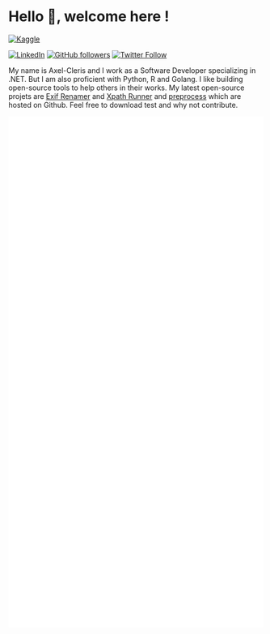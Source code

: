 # Hello 👋, welcome here !

[![Kaggle](https://img.shields.io/badge/kaggle-%2320BEFF.svg?&style=for-the-badge&logo=kaggle&logoColor=white)](https://www.kaggle.com/agailloty)

[![LinkedIn][linkedin-shield]][linkedin-url]
[![GitHub followers](https://img.shields.io/github/followers/agailloty.svg?style=social&label=Follow&maxAge=100)](https://github.com/agailloty?tab=followers)
[![Twitter Follow](https://img.shields.io/twitter/follow/cleris_mr.svg?style=social)](https://twitter.com/cleris_mr)  

My name is Axel-Cleris and I work as a Software Developer specializing in .NET. But I am also proficient with Python, R and Golang. 
I like building open-source tools to help others in their works. 
My latest open-source projets are [Exif Renamer](https://github.com/agailloty/ExifRenamer) and [Xpath Runner](https://github.com/agailloty/xpathrunner) and [preprocess](https://github.com/agailloty/preprocess) which are hosted on Github. Feel free to download test and why not contribute. 

[linkedin-shield]: https://img.shields.io/badge/-LinkedIn-black.svg?style=flat-square&logo=linkedin&colorB=555
[linkedin-url]: https://www.linkedin.com/in/cgailloty/

<picture>
  <img src="/github-metrics.svg" alt="Metrics">
</picture>
